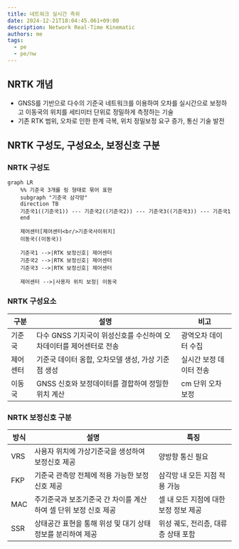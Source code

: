 ```yaml
---
title: 네트워크 실시간 측위
date: 2024-12-21T18:04:45.061+09:00
description: Network Real-Time Kinematic
authors: me
tags:
  - pe
  - pe/nw 
---
```


## NRTK 개념

- GNSS를 기반으로 다수의 기준국 네트워크를 이용하여 오차를 실시간으로 보정하고 이동국의 위치를 세티미터 단위로 정밀하게 측정하는 기술
- 기존 RTK 범위, 오차로 인한 한계 극복, 위치 정밀보정 요구 증가, 통신 기술 발전

## NRTK 구성도, 구성요소, 보정신호 구분

### NRTK 구성도

```mermaid
graph LR
    %% 기준국 3개를 링 형태로 묶어 표현
    subgraph "기준국 삼각망"
    direction TB
    기준국1((기준국1)) --- 기준국2((기준국2)) --- 기준국3((기준국3)) --- 기준국1
    end

    제어센터[제어센터<br/>기준국사이위치]
    이동국((이동국))

    기준국1 -->|RTK 보정신호| 제어센터
    기준국2 -->|RTK 보정신호| 제어센터
    기준국3 -->|RTK 보정신호| 제어센터
    
    제어센터 -->|사용자 위치 보정| 이동국
```

### NRTK 구성요소

| 구분 | 설명 | 비고 |
| --- | --- | --- |
| 기준국 | 다수 GNSS 기지국이 위성신호를 수신하여 오차데이터를 제어센터로 전송 | 광역오차 데이터 수집 |
| 제어센터 | 기준국 데이터 옹합, 오차모델 생성, 가상 기준점 생성 | 실시간 보정 데이터 전송 |
| 이동국 | GNSS 신호와 보정데이터를 결합하여 정밀한 위치 계산 | cm 단위 오차 보정 |

### NRTK 보정신호 구분

| 방식 | 설명 | 특징 |
| --- | --- | --- |
| VRS | 사용자 위치에 가상기준국을 생성하여 보정신호 제공 | 양방향 통신 필요 |
| FKP | 기준국 관측망 전체에 적용 가능한 보정신호 제공 | 삼각망 내 모든 지점 적용 가능 |
| MAC | 주기준국과 보조기준국 간 차이를 계산하여 셀 단위 보정 신호 제공 | 셀 내 모든 지점에 대한 보정 정보 제공 |
| SSR | 상태공간 표현을 통해 위성 및 대기 상태 정보를 분리하여 제공 | 위성 궤도, 전리층, 대류층 상태 포함 |
